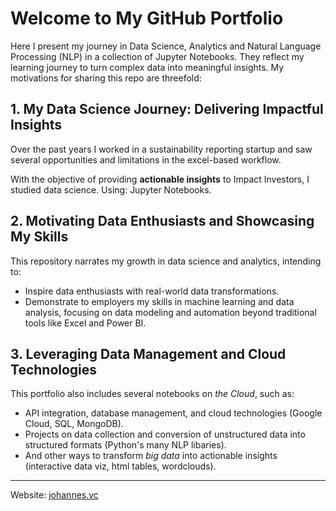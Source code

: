 

# Welcome to My GitHub Portfolio

Here I present my journey in Data Science, Analytics and Natural Language Processing (NLP) in a collection of Jupyter Notebooks. They reflect my learning journey to turn complex data into meaningful insights. My motivations for sharing this repo are threefold: 


## 1. My Data Science Journey: Delivering Impactful Insights

Over the past years I worked in a sustainability reporting startup and saw several opportunities and limitations in the excel-based workflow.  

With the objective of providing **actionable insights** to Impact Investors, I studied data science. Using: Jupyter Notebooks.


## 2. Motivating Data Enthusiasts and Showcasing My Skills

This repository narrates my growth in data science and analytics, intending to:

- Inspire data enthusiasts with real-world data transformations.
- Demonstrate to employers my skills in machine learning and data analysis, focusing on data modeling and automation beyond traditional tools like Excel and Power BI. 


## 3. Leveraging Data Management and Cloud Technologies

This portfolio also includes several notebooks on *the Cloud*, such as: 

- API integration, database management, and cloud technologies (Google Cloud, SQL, MongoDB).
- Projects on data collection and conversion of unstructured data into structured formats (Python's many NLP libaries).
- And other ways to transform *big data* into actionable insights (interactive data viz, html tables, wordclouds).

---

Website: [johannes.vc](https://johannes.vc)
